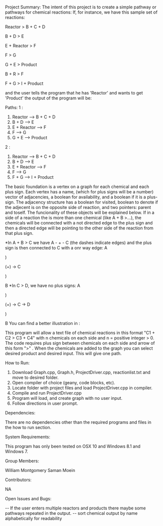 Project Summary:
The intent of this project is to create a simple pathway or pathways for chemical reactions:
If, for instance, we have this sample set of reactions:

Reactor > B + C + D

B + D > E

E + Reactor > F

F > G

G + E > Product

B + R > F

F + G > I + Product

and the user tells the program that he has 'Reactor' and wants to get 'Product' the output of the program will be:

Paths: 
1 :
   1. Reactor --> B + C + D
   2. B + D --> E
   3. E + Reactor --> F
   4. F --> G
   5. G + E --> Product

2 :
   1. Reactor --> B + C + D
   2. B + D --> E
   3. E + Reactor --> F
   4. F --> G
   5. F + G --> I + Product

The basic foundation is a vertex on a graph for each chemical and each plus sign. Each vertex has a name, (which for plus signs will be a number) vector of adjacencies, a boolean for availability, and a boolean if it is a plus-sign. The adjacency structure has a boolean for visited, boolean to denote if the adjecent is on the opposite side of reaction, and two pointers: parent and toself. The funcionality of these objects will be explained below. 
If in a side of a reaction the is more than one chemical (like A + B >...), the chemicals will be connected with a not directed edge to the plus sign and then a directed edge will be pointing to the other side of the reaction from that plus sign.

*In  A + B > C we have A - + - C (the dashes indicate edges) and the plus sign is then connected to C with a onr way edge:
A

)

(+) -> C

)

B
*In C > D, we have no plus signs:
A

)

(+) -> C -> D

)

B
You can find a better illustration in : 
     

This program will allow a text file of chemical reactions in this format "C1 + C2 > C3 + C4" with n chemicals on each side and n = positive integer > 0. The code requires plus sign between chemicals on each side and arrow of this form ">" . When the chemicals are added to the graph you can select desired product and desired input. This will give one path.

How to Run:

1. Download Graph.cpp, Graph.h, ProjectDriver.cpp, reactionlist.txt and move to desired folder.
2. Open compiler of choice (geany, code blocks, etc).
3. Locate folder with project files and load ProjectDriver.cpp in compiler.
4. Compile and run ProjectDriver.cpp
5. Program will load, and create graph with no user input. 
6. Follow directions in user prompt. 



Dependencies:

There are no dependencies other than the required programs and files in the how to run section.


System Requirements:

This program has only been tested on OSX 10 and Windows 8.1 and Windows 7.


Group Members:

William Montgomery
Saman Moein

Contributors:

NA

Open Issues and Bugs:

-- If the user enters multiple reactors and products there maybe some pathways repeated in the output.
-- sort chemical output by name alphabetically for readability
